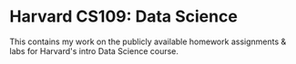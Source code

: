 # Harvard CS109: Data Science

This contains my work on the publicly available homework assignments & labs for Harvard's intro Data Science course.